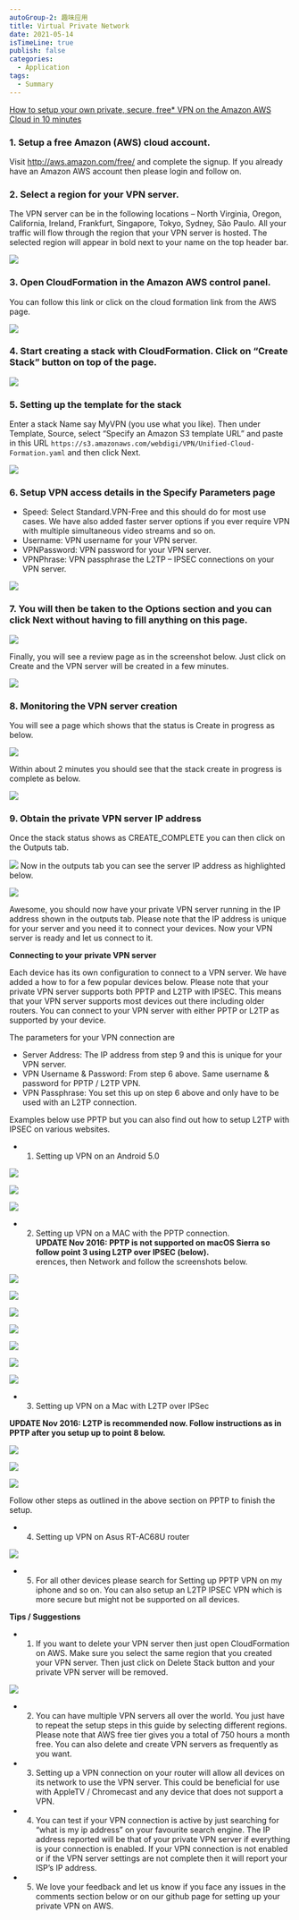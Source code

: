 ```yaml
---
autoGroup-2: 趣味应用
title: Virtual Private Network
date: 2021-05-14
isTimeLine: true
publish: false
categories:
  - Application
tags:
  - Summary
---
```


[How to setup your own private, secure, free\* VPN on the Amazon AWS Cloud in 10 minutes](https://www.webdigi.co.uk/blog/2015/how-to-setup-your-own-private-secure-free-vpn-on-the-amazon-aws-cloud-in-10-minutes/)

### 1. Setup a free Amazon (AWS) cloud account.

Visit http://aws.amazon.com/free/ and complete the signup. If you already have an Amazon AWS account then please login and follow on.

### 2. Select a region for your VPN server.

The VPN server can be in the following locations – North Virginia, Oregon, California, Ireland, Frankfurt, Singapore, Tokyo, Sydney, São Paulo. All your traffic will flow through the region that your VPN server is hosted. The selected region will appear in bold next to your name on the top header bar.

![](https://tva1.sinaimg.cn/large/008i3skNly1gqi6e1n2qjj30e80b6t92.jpg)

### 3. Open CloudFormation in the Amazon AWS control panel.

You can follow this link or click on the cloud formation link from the AWS page.

![](https://tva1.sinaimg.cn/large/008i3skNly1gqi6ekv9xrj30id0buwfz.jpg)

### 4. Start creating a stack with CloudFormation. Click on “Create Stack” button on top of the page.

![](https://tva1.sinaimg.cn/large/008i3skNly1gqi6ezx650j30ff0ajmxq.jpg)

### 5. Setting up the template for the stack

Enter a stack Name say MyVPN (you use what you like). Then under Template, Source, select “Specify an Amazon S3 template URL” and paste in this URL `https://s3.amazonaws.com/webdigi/VPN/Unified-Cloud-Formation.yaml` and then click Next.

![](https://tva1.sinaimg.cn/large/008i3skNly1gqi6fo48p4j30tj0htt9j.jpg)

### 6. Setup VPN access details in the Specify Parameters page

- Speed: Select Standard.VPN-Free and this should do for most use cases. We have also added faster server options if you ever require VPN with multiple simultaneous video streams and so on.
- Username: VPN username for your VPN server.
- VPNPassword: VPN password for your VPN server.
- VPNPhrase: VPN passphrase the L2TP – IPSEC connections on your VPN server.

![](https://tva1.sinaimg.cn/large/008i3skNly1gqi6gn9dp3j30tu0ebwf7.jpg)

### 7. You will then be taken to the Options section and you can click Next without having to fill anything on this page.

![](https://tva1.sinaimg.cn/large/008i3skNly1gqi6gxfbd3j30t20bjdgb.jpg)

Finally, you will see a review page as in the screenshot below. Just click on Create and the VPN server will be created in a few minutes.

![](https://tva1.sinaimg.cn/large/008i3skNly1gqi6h6q64lj30ti0m0jsc.jpg)

### 8. Monitoring the VPN server creation

You will see a page which shows that the status is Create in progress as below.

![](https://tva1.sinaimg.cn/large/008i3skNly1gqi6hmjul6j30yg087dgk.jpg)

Within about 2 minutes you should see that the stack create in progress is complete as below.

![](https://tva1.sinaimg.cn/large/008i3skNly1gqi6hwrqwdj30yg0coq4o.jpg)

### 9. Obtain the private VPN server IP address

Once the stack status shows as CREATE_COMPLETE you can then click on the Outputs tab.

![](https://tva1.sinaimg.cn/large/008i3skNly1gqi6iakhvrj30yc09wgmw.jpg)
Now in the outputs tab you can see the server IP address as highlighted below.

![](https://tva1.sinaimg.cn/large/008i3skNly1gqi6imp9noj30ye09ljs9.jpg)

Awesome, you should now have your private VPN server running in the IP address shown in the outputs tab. Please note that the IP address is unique for your server and you need it to connect your devices. Now your VPN server is ready and let us connect to it.

**Connecting to your private VPN server**

Each device has its own configuration to connect to a VPN server. We have added a how to for a few popular devices below. Please note that your private VPN server supports both PPTP and L2TP with IPSEC. This means that your VPN server supports most devices out there including older routers. You can connect to your VPN server with either PPTP or L2TP as supported by your device.

The parameters for your VPN connection are

- Server Address: The IP address from step 9 and this is unique for your VPN server.
- VPN Username & Password: From step 6 above. Same username & password for PPTP / L2TP VPN.
- VPN Passphrase: You set this up on step 6 above and only have to be used with an L2TP connection.

Examples below use PPTP but you can also find out how to setup L2TP with IPSEC on various websites.

- 1. Setting up VPN on an Android 5.0

![](https://tva1.sinaimg.cn/large/008i3skNly1gqi6k9rm3yj30at0j73z0.jpg)

![](https://tva1.sinaimg.cn/large/008i3skNly1gqi6kfyt9hj30at0j7dge.jpg)

![](https://tva1.sinaimg.cn/large/008i3skNly1gqi6klfh40j30ar0ibt91.jpg)

- 2. Setting up VPN on a MAC with the PPTP connection.  
     **UPDATE Nov 2016: PPTP is not supported on macOS Sierra so follow point 3 using L2TP over IPSEC (below).**  
     erences, then Network and follow the screenshots below.

![](https://tva1.sinaimg.cn/large/008i3skNly1gqi6m0fjscj30ig0fi3yx.jpg)

![](https://tva1.sinaimg.cn/large/008i3skNly1gqi6m5jwg6j30ih0fjq39.jpg)

![](https://tva1.sinaimg.cn/large/008i3skNly1gqi6magh2oj30if0fk3yy.jpg)

![](https://tva1.sinaimg.cn/large/008i3skNly1gqi6mfp5icj30ih0flt92.jpg)

![](https://tva1.sinaimg.cn/large/008i3skNly1gqi6mjwnqij30ij0flglx.jpg)

![](https://tva1.sinaimg.cn/large/008i3skNly1gqi6mq1bulj30if0fjjrj.jpg)

![](https://tva1.sinaimg.cn/large/008i3skNly1gqi6mujo9pj30ii0flt91.jpg)

- 3. Setting up VPN on a Mac with L2TP over IPSec

**UPDATE Nov 2016: L2TP is recommended now. Follow instructions as in PPTP after you setup up to point 8 below.**

![](https://tva1.sinaimg.cn/large/008i3skNly1gqi6of370tj30ii0fjmye.jpg)

![](https://tva1.sinaimg.cn/large/008i3skNly1gqi6oj0v2gj30ii0fowfd.jpg)

![](https://tva1.sinaimg.cn/large/008i3skNly1gqi6on8vjgj30ii0fidgi.jpg)

Follow other steps as outlined in the above section on PPTP to finish the setup.

- 4. Setting up VPN on Asus RT-AC68U router

![](https://tva1.sinaimg.cn/large/008i3skNly1gqi6oz1laij30s10mvab7.jpg)

- 5. For all other devices please search for Setting up PPTP VPN on my iphone and so on. You can also setup an L2TP IPSEC VPN which is more secure but might not be supported on all devices.

**Tips / Suggestions**

- 1. If you want to delete your VPN server then just open CloudFormation on AWS. Make sure you select the same region that you created your VPN server. Then just click on Delete Stack button and your private VPN server will be removed.

![](https://tva1.sinaimg.cn/large/008i3skNly1gqi6q2tssdj30rg0bct9s.jpg)

- 2. You can have multiple VPN servers all over the world. You just have to repeat the setup steps in this guide by selecting different regions. Please note that AWS free tier gives you a total of 750 hours a month free. You can also delete and create VPN servers as frequently as you want.

- 3. Setting up a VPN connection on your router will allow all devices on its network to use the VPN server. This could be beneficial for use with AppleTV / Chromecast and any device that does not support a VPN.

- 4. You can test if your VPN connection is active by just searching for “what is my ip address” on your favourite search engine. The IP address reported will be that of your private VPN server if everything is your connection is enabled. If your VPN connection is not enabled or if the VPN server settings are not complete then it will report your ISP’s IP address.

- 5. We love your feedback and let us know if you face any issues in the comments section below or on our github page for setting up your private VPN on AWS.
